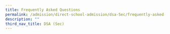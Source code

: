 ```yaml
---
title: Frequently Asked Questions
permalink: /admission/direct-school-admission/dsa-Sec/frequently-asked-questions
description: ""
third_nav_title: DSA (Sec)
---
```



